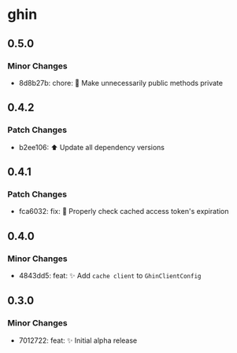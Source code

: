 # ghin

## 0.5.0

### Minor Changes

- 8d8b27b: chore: 🧹 Make unnecessarily public methods private

## 0.4.2

### Patch Changes

- b2ee106: ⬆️ Update all dependency versions

## 0.4.1

### Patch Changes

- fca6032: fix: 🐛 Properly check cached access token's expiration

## 0.4.0

### Minor Changes

- 4843dd5: feat: ✨ Add `cache client` to `GhinClientConfig`

## 0.3.0

### Minor Changes

- 7012722: feat: ✨ Initial alpha release
